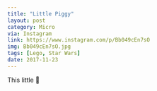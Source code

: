 ```yaml
---
title: "Little Piggy"
layout: post
category: Micro
via: Instagram
link: https://www.instagram.com/p/Bb049cEn7sO
img: Bb049cEn7sO.jpg
tags: [Lego, Star Wars]
date: 2017-11-23
---
```

This little 🐷
